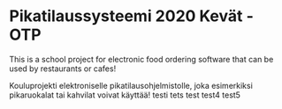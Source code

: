 # Pikatilaussysteemi 2020 Kevät - OTP

This is a school project for electronic food ordering software that can be used by restaurants or cafes!

Kouluprojekti elektroniselle pikatilausohjelmistolle, joka esimerkiksi pikaruokalat tai kahvilat voivat käyttää! testi tets test test4 test5